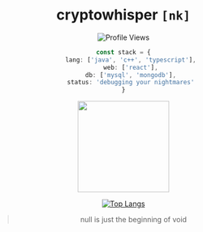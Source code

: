 <div align="center">

# cryptowhisper `[nk]`

![Profile Views](https://komarev.com/ghpvc/?username=cryptowhisper&color=2d2d2d&style=flat)

```ts
const stack = {
    lang: ['java', 'c++', 'typescript'],
    web: ['react'],
    db: ['mysql', 'mongodb'],
    status: 'debugging your nightmares'
}
```

<img height="180em" src="https://github-readme-stats.vercel.app/api?username=cryptowhisper&show_icons=true&theme=nord&hide_border=true&bg_color=00000000&hide_title=true"/>

[![Top Langs](https://github-readme-stats.vercel.app/api/top-langs/?username=cryptowhisper&layout=compact&theme=nord&hide_border=true&bg_color=00000000)](https://github.com/cryptowhisper)

> null is just the beginning of void

</div>

